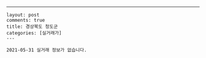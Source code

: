 ---
    layout: post
    comments: true
    title: 경상북도 청도군
    categories: [실거래가]
    ---

    2021-05-31 실거래 정보가 없습니다.

    